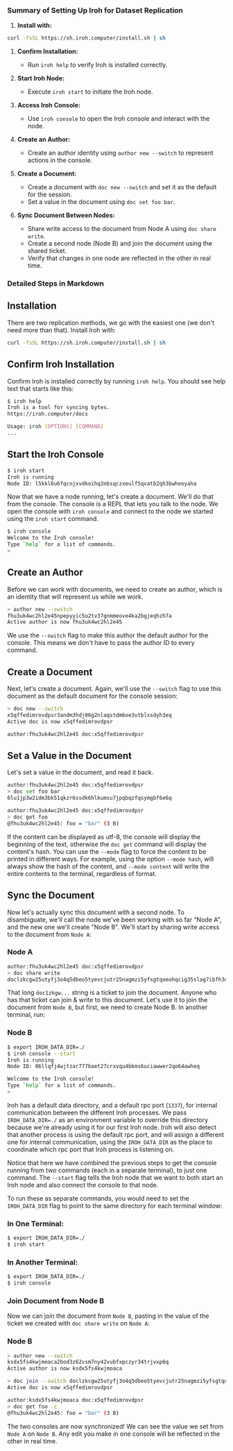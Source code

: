 ### Summary of Setting Up Iroh for Dataset Replication
1. **Install with:**
```bash
curl -fsSL https://sh.iroh.computer/install.sh | sh
```

1. **Confirm Installation:**
   - Run `iroh help` to verify Iroh is installed correctly.

2. **Start Iroh Node:**
   - Execute `iroh start` to initiate the Iroh node.

3. **Access Iroh Console:**
   - Use `iroh console` to open the Iroh console and interact with the node.

4. **Create an Author:**
   - Create an author identity using `author new --switch` to represent actions in the console.

5. **Create a Document:**
   - Create a document with `doc new --switch` and set it as the default for the session.
   - Set a value in the document using `doc set foo bar`.

6. **Sync Document Between Nodes:**
   - Share write access to the document from Node A using `doc share write`.
   - Create a second node (Node B) and join the document using the shared ticket.
   - Verify that changes in one node are reflected in the other in real time.

### Detailed Steps in Markdown
## Installation

There are two replication methods, we go with the easiest one (we don't need more than that). Install Iroh with:
```bash 
curl -fsSL https://sh.iroh.computer/install.sh | sh
```

## Confirm Iroh Installation

Confirm Iroh is installed correctly by running `iroh help`. You should see help text that starts like this:

```bash
$ iroh help
Iroh is a tool for syncing bytes.
https://iroh.computer/docs

Usage: iroh [OPTIONS] [COMMAND]
...
```

## Start the Iroh Console

```bash
$ iroh start
Iroh is running
Node ID: l5kkl6u6fqcnjxvdkoihq3nbsqczxeulf5qvatb2qh3bwheoyaha
```

Now that we have a node running, let's create a document. We'll do that from the console. The console is a REPL that lets you talk to the node. We open the console with `iroh console` and connect to the node we started using the `iroh start` command.

```bash
$ iroh console
Welcome to the Iroh console!
Type `help` for a list of commands.
>
```

## Create an Author

Before we can work with documents, we need to create an author, which is an identity that will represent us while we work.

```bash
> author new --switch
fhu3uk4wc2hl2e45npepyyic5u2tv37gnmmeove4ka2bgjeqhzh7a
Active author is now fhu3uk4wc2hl2e45
```

We use the `--switch` flag to make this author the default author for the console. This means we don't have to pass the author ID to every command.

## Create a Document

Next, let's create a document. Again, we'll use the `--switch` flag to use this document as the default document for the console session:

```bash
> doc new --switch
x5qffedimrovdpsr3andm3hdj06g2nlaqstdm6oe3utblxsdyh3eq
Active doc is now x5qffedimrovdpsr

author:fhu3uk4wc2hl2e45 doc:x5qffedimrovdpsr
```

## Set a Value in the Document

Let's set a value in the document, and read it back.

```bash
author:fhu3uk4wc2hl2e45 doc:x5qffedimrovdpsr
> doc set foo bar
6lu1jp3w2idm3bk51qkzr6ssdk6hlkumsu7jpqbqzfqsymgbf6e6q

author:fhu3uk4wc2hl2e45 doc:x5qffedimrovdpsr
> doc get foo
@fhu3uk4wc2hl2e45: foo = "bar" (3 B)
```

If the content can be displayed as utf-8, the console will display the beginning of the text, otherwise the `doc get` command will display the content's hash. You can use the `--mode` flag to force the content to be printed in different ways. For example, using the option `--mode hash`, will always show the hash of the content, and `--mode content` will write the entire contents to the terminal, regardless of format.

## Sync the Document

Now let's actually sync this document with a second node. To disambiguate, we'll call the node we've been working with so far "Node A", and the new one we'll create "Node B". We'll start by sharing write access to the document from `Node A`:

### Node A

```bash
author:fhu3uk4wc2hl2e45 doc:x5qffedimrovdpsr
> doc share write
doclzkcgw25utyfj3o4q5dbeo5tyevcjutr25nagmzi5yfsgtqoeohqcig35slag7ibfh3ddcls4szbl3k4q6m6d7gnrpgnv66tlnk3gktxaabqa3bjffy7riydabwcsklryrlqbqfikyrmivybae
```

That long `doc1zkgw...` string is a ticket to join the document. Anyone who has that ticket can join & write to this document. Let's use it to join the document from `Node B`, but first, we need to create Node B. In another terminal, run:

### Node B

```bash
$ export IROH_DATA_DIR=./
$ iroh console --start
Iroh is running
Node ID: 06llqfj4wjtzar777baet27crxvqu4bkms6uciawwer2qo64awheq

Welcome to the Iroh console!
Type `help` for a list of commands.
>
```

Iroh has a default data directory, and a default rpc port (`1337`), for internal communication between the different Iroh processes. We pass `IROH_DATA_DIR=./` as an environment variable to override this directory because we're already using it for our first Iroh node. Iroh will also detect that another process is using the default rpc port, and will assign a different one for internal communication, using the `IROH_DATA_DIR` as the place to coordinate which rpc port that Iroh process is listening on.

Notice that here we have combined the previous steps to get the console running from two commands (each in a separate terminal), to just one command. The `--start` flag tells the Iroh node that we want to both start an Iroh node and also connect the console to that node.

To run these as separate commands, you would need to set the `IROH_DATA_DIR` flag to point to the same directory for each terminal window:

### In One Terminal:

```bash
$ export IROH_DATA_DIR=./
$ iroh start
```

### In Another Terminal:

```bash
$ export IROH_DATA_DIR=./
$ iroh console
```

### Join Document from Node B

Now we can join the document from `Node B`, pasting in the value of the ticket we created with `doc share write` on `Node A`:

### Node B

```bash
> author new --switch
ksdx5fs4kwjmoaca2bod3z62vsm7ny42vubfxpczyr34trjvxp6q
Active author is now ksdx5fs4kwjmoaca

> doc join --switch doclzkcgw25utyfj3o4q5dbeo5tyevcjutr25nagmzi5yfsgtqoeohqcig35slag7ibfh3ddcls4szbl3k4q6m6d7gnrpgnv66tlnk3gktxaabqa3bjffy7riydabwcsklryrlqbqfikyrmivybae
Active doc is now x5qffedimrovdpsr

author:ksdx5fs4kwjmoaca doc:x5qffedimrovdpsr
> doc get foo -c
@fhu3uk4wc2hl2e45: foo = "bar" (3 B)
```

The two consoles are now synchronized! We can see the value we set from `Node A` on `Node B`. Any edit you make in one console will be reflected in the other in real time.